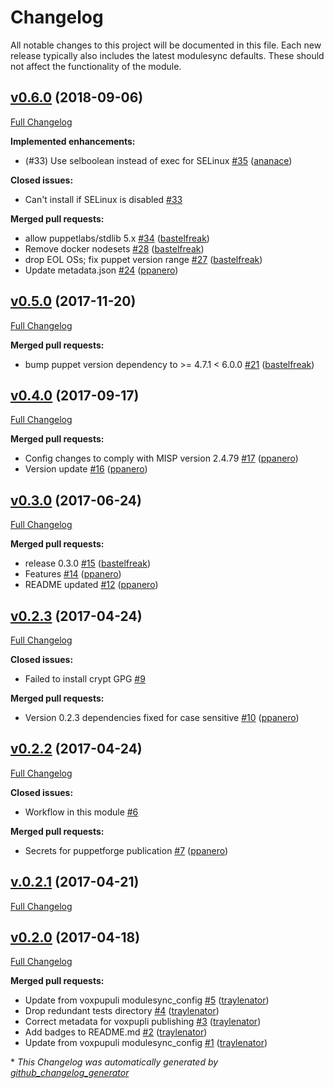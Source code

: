 # Changelog

All notable changes to this project will be documented in this file.
Each new release typically also includes the latest modulesync defaults.
These should not affect the functionality of the module.

## [v0.6.0](https://github.com/voxpupuli/puppet-misp/tree/v0.6.0) (2018-09-06)

[Full Changelog](https://github.com/voxpupuli/puppet-misp/compare/v0.5.0...v0.6.0)

**Implemented enhancements:**

- \(\#33\) Use selboolean instead of exec for SELinux [\#35](https://github.com/voxpupuli/puppet-misp/pull/35) ([ananace](https://github.com/ananace))

**Closed issues:**

- Can't install if SELinux is disabled [\#33](https://github.com/voxpupuli/puppet-misp/issues/33)

**Merged pull requests:**

- allow puppetlabs/stdlib 5.x [\#34](https://github.com/voxpupuli/puppet-misp/pull/34) ([bastelfreak](https://github.com/bastelfreak))
- Remove docker nodesets [\#28](https://github.com/voxpupuli/puppet-misp/pull/28) ([bastelfreak](https://github.com/bastelfreak))
- drop EOL OSs; fix puppet version range [\#27](https://github.com/voxpupuli/puppet-misp/pull/27) ([bastelfreak](https://github.com/bastelfreak))
- Update metadata.json [\#24](https://github.com/voxpupuli/puppet-misp/pull/24) ([ppanero](https://github.com/ppanero))

## [v0.5.0](https://github.com/voxpupuli/puppet-misp/tree/v0.5.0) (2017-11-20)

[Full Changelog](https://github.com/voxpupuli/puppet-misp/compare/v0.4.0...v0.5.0)

**Merged pull requests:**

- bump puppet version dependency to \>= 4.7.1 \< 6.0.0 [\#21](https://github.com/voxpupuli/puppet-misp/pull/21) ([bastelfreak](https://github.com/bastelfreak))

## [v0.4.0](https://github.com/voxpupuli/puppet-misp/tree/v0.4.0) (2017-09-17)

[Full Changelog](https://github.com/voxpupuli/puppet-misp/compare/v0.3.0...v0.4.0)

**Merged pull requests:**

- Config changes to comply with MISP version 2.4.79  [\#17](https://github.com/voxpupuli/puppet-misp/pull/17) ([ppanero](https://github.com/ppanero))
- Version update [\#16](https://github.com/voxpupuli/puppet-misp/pull/16) ([ppanero](https://github.com/ppanero))

## [v0.3.0](https://github.com/voxpupuli/puppet-misp/tree/v0.3.0) (2017-06-24)

[Full Changelog](https://github.com/voxpupuli/puppet-misp/compare/v0.2.3...v0.3.0)

**Merged pull requests:**

- release 0.3.0 [\#15](https://github.com/voxpupuli/puppet-misp/pull/15) ([bastelfreak](https://github.com/bastelfreak))
- Features [\#14](https://github.com/voxpupuli/puppet-misp/pull/14) ([ppanero](https://github.com/ppanero))
- README updated [\#12](https://github.com/voxpupuli/puppet-misp/pull/12) ([ppanero](https://github.com/ppanero))

## [v0.2.3](https://github.com/voxpupuli/puppet-misp/tree/v0.2.3) (2017-04-24)

[Full Changelog](https://github.com/voxpupuli/puppet-misp/compare/v0.2.2...v0.2.3)

**Closed issues:**

- Failed to install crypt GPG [\#9](https://github.com/voxpupuli/puppet-misp/issues/9)

**Merged pull requests:**

- Version 0.2.3 dependencies fixed for case sensitive [\#10](https://github.com/voxpupuli/puppet-misp/pull/10) ([ppanero](https://github.com/ppanero))

## [v0.2.2](https://github.com/voxpupuli/puppet-misp/tree/v0.2.2) (2017-04-24)

[Full Changelog](https://github.com/voxpupuli/puppet-misp/compare/v.0.2.1...v0.2.2)

**Closed issues:**

- Workflow in this module [\#6](https://github.com/voxpupuli/puppet-misp/issues/6)

**Merged pull requests:**

- Secrets for puppetforge publication [\#7](https://github.com/voxpupuli/puppet-misp/pull/7) ([ppanero](https://github.com/ppanero))

## [v.0.2.1](https://github.com/voxpupuli/puppet-misp/tree/v.0.2.1) (2017-04-21)

[Full Changelog](https://github.com/voxpupuli/puppet-misp/compare/v0.2.0...v.0.2.1)

## [v0.2.0](https://github.com/voxpupuli/puppet-misp/tree/v0.2.0) (2017-04-18)

[Full Changelog](https://github.com/voxpupuli/puppet-misp/compare/04d440d191d67d29d72ab672e41e8a3dea54eb74...v0.2.0)

**Merged pull requests:**

- Update from voxpupuli modulesync\_config [\#5](https://github.com/voxpupuli/puppet-misp/pull/5) ([traylenator](https://github.com/traylenator))
- Drop redundant tests directory [\#4](https://github.com/voxpupuli/puppet-misp/pull/4) ([traylenator](https://github.com/traylenator))
- Correct metadata for voxpupli publishing [\#3](https://github.com/voxpupuli/puppet-misp/pull/3) ([traylenator](https://github.com/traylenator))
- Add badges to README.md [\#2](https://github.com/voxpupuli/puppet-misp/pull/2) ([traylenator](https://github.com/traylenator))
- Update from voxpupuli modulesync\_config [\#1](https://github.com/voxpupuli/puppet-misp/pull/1) ([traylenator](https://github.com/traylenator))



\* *This Changelog was automatically generated by [github_changelog_generator](https://github.com/github-changelog-generator/github-changelog-generator)*
